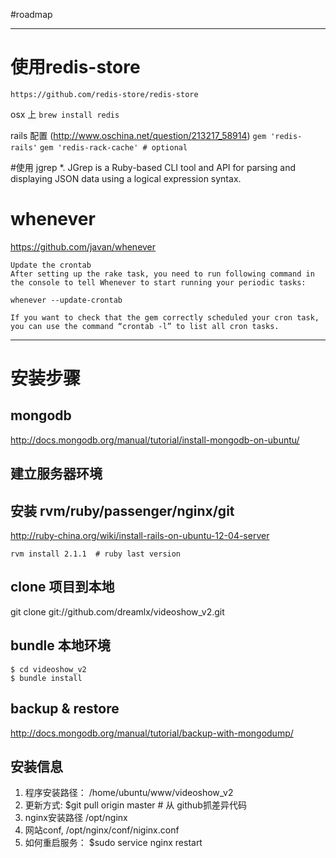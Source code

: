 #roadmap

---

# 使用redis-store
    https://github.com/redis-store/redis-store
osx 上
`brew install redis`

rails 配置 (http://www.oschina.net/question/213217_58914)
`gem 'redis-rails'`
`gem 'redis-rack-cache' # optional`


#使用 jgrep
*. JGrep is a Ruby-based CLI tool and API for parsing and displaying JSON data using a logical expression syntax.

# whenever
https://github.com/javan/whenever

    Update the crontab
    After setting up the rake task, you need to run following command in the console to tell Whenever to start running your periodic tasks:

`whenever --update-crontab`

    If you want to check that the gem correctly scheduled your cron task, you can use the command “crontab -l” to list all cron tasks.

--------------
# 安装步骤
## mongodb
http://docs.mongodb.org/manual/tutorial/install-mongodb-on-ubuntu/

## 建立服务器环境
## 安装 rvm/ruby/passenger/nginx/git
http://ruby-china.org/wiki/install-rails-on-ubuntu-12-04-server
    
    rvm install 2.1.1  # ruby last version

## clone 项目到本地
git clone git://github.com/dreamlx/videoshow_v2.git

## bundle 本地环境
    $ cd videoshow_v2
    $ bundle install

## backup & restore
http://docs.mongodb.org/manual/tutorial/backup-with-mongodump/

## 安装信息
1. 程序安装路径： /home/ubuntu/www/videoshow_v2
2. 更新方式: $git pull origin master # 从 github抓差异代码
3. nginx安装路径 /opt/nginx
3. 网站conf, /opt/nginx/conf/niginx.conf
4. 如何重启服务： $sudo service nginx restart